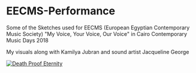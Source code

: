 # EECMS-Performance
Some of the Sketches used for EECMS (European Egyptian Contemporary Music Society) "My Voice, Your Voice, Our Voice" in Cairo Contemporary Music Days 2018

My visuals along with Kamilya Jubran and sound artist Jacqueline George

[![Death Proof Eternity](http://img.youtube.com/vi/3eYEa48YyVc/0.jpg)](http://www.youtube.com/watch?v=3eYEa48YyVc)
